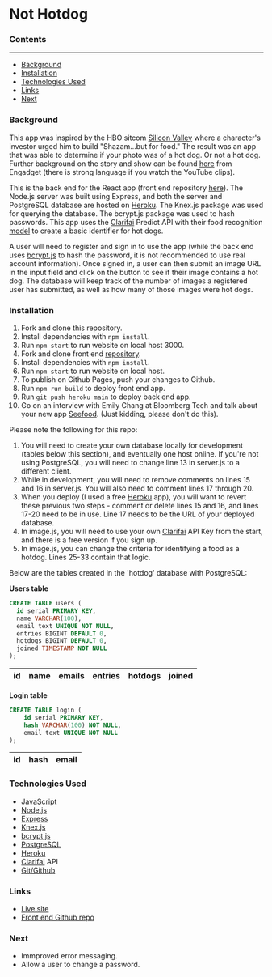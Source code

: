 
# Not Hotdog

### Contents

---

- [Background](#background)
- [Installation](#installation)
- [Technologies Used](#technologies-used)
- [Links](#links)
- [Next](#next)

### Background

This app was inspired by the HBO sitcom [Silicon Valley](https://www.hbo.com/silicon-valley) where a character's investor urged him to build "Shazam...but for food." The result was an app that was able to determine if your photo was of a hot dog. Or not a hot dog. Further background on the story and show can be found [here](https://www.engadget.com/2017-05-15-not-hotdog-app-hbo-silicon-valley.html) from Engadget (there is strong language if you watch the YouTube clips).

This is the back end for the React app (front end repository [here](https://github.com/cedis81/not-hot-dog)). The Node.js server was built using Express, and both the server and PostgreSQL database are hosted on [Heroku](https://www.heroku.com/). The Knex.js package was used for querying the database. The bcrypt.js package was used to hash passwords. This app uses the [Clarifai](https://www.clarifai.com/) Predict API with their food recognition [model](https://www.clarifai.com/models/ai-food-recognition) to create a basic identifier for hot dogs.

A user will need to register and sign in to use the app (while the back end uses [bcrypt.js](https://www.npmjs.com/package/bcryptjs) to hash the password, it is not recommended to use real account information). Once signed in, a user can then submit an image URL in the input field and click on the button to see if their image contains a hot dog. The database will keep track of the number of images a registered user has submitted, as well as how many of those images were hot dogs.

### Installation

1. Fork and clone this repository.
2. Install dependencies with `npm install`.
3. Run `npm start` to run website on local host 3000.
4. Fork and clone front end [repository](https://github.com/cedis81/not-hot-dog).
5. Install dependencies with `npm install`.
6. Run `npm start` to run website on local host.
7. To publish on Github Pages, push your changes to Github.
8. Run `npm run build` to deploy front end app.
9. Run `git push heroku main` to deploy back end app.
10. Go on an interview with Emily Chang at Bloomberg Tech and talk about your new app [Seefood](https://twitter.com/TechAtBloomberg/status/863944535419666432?ref_src=twsrc%5Etfw%7Ctwcamp%5Etweetembed%7Ctwterm%5E863944535419666432%7Ctwgr%5E%7Ctwcon%5Es1_&ref_url=https%3A%2F%2Fwww.engadget.com%2F2017-05-15-not-hotdog-app-hbo-silicon-valley.html). (Just kidding, please don't do this).

Please note the following for this repo:

1. You will need to create your own database locally for development (tables below this section), and eventually one host online. If you're not using PostgreSQL, you will need to change line 13 in server.js to a different client.
2. While in development, you will need to remove comments on lines 15 and 16 in server.js. You will also need to comment lines 17 through 20.
3. When you deploy (I used a free [Heroku](https://www.heroku.com/) app), you will want to revert these previous two steps - comment or delete lines 15 and 16, and lines 17-20 need to be in use. Line 17 needs to be the URL of your deployed database.
4. In image.js, you will need to use your own [Clarifai](https://www.clarifai.com/) API Key from the start, and there is a free version if you sign up.
5. In image.js, you can change the criteria for identifying a food as a hotdog. Lines 25-33 contain that logic.

Below are the tables created in the 'hotdog' database with PostgreSQL:

**Users table**

```sql
CREATE TABLE users (
  id serial PRIMARY KEY,
  name VARCHAR(100),
  email text UNIQUE NOT NULL,
  entries BIGINT DEFAULT 0,
  hotdogs BIGINT DEFAULT 0,
  joined TIMESTAMP NOT NULL
);
```

| id | name | emails | entries | hotdogs | joined |
|----|------|--------|---------|---------|--------|

**Login table**

```sql
CREATE TABLE login (
    id serial PRIMARY KEY,
    hash VARCHAR(100) NOT NULL,
    email text UNIQUE NOT NULL
);
```

| id | hash | email |
|----|------|-------|

### Technologies Used
- [JavaScript](https://developer.mozilla.org/en-US/docs/Web/JavaScript)
- [Node.js](https://nodejs.org/en/docs/)
- [Express](https://expressjs.com/en/guide/routing.html)
- [Knex.js](https://knexjs.org/)
- [bcrypt.js](https://www.npmjs.com/package/bcryptjs)
- [PostgreSQL](https://www.postgresql.org/docs/)
- [Heroku](https://devcenter.heroku.com/)
- [Clarifai](https://docs.clarifai.com/) API
- [Git/Github](https://docs.github.com/en)

### Links

- [Live site](https://cedis81.github.io/not-hot-dog/)
- [Front end Github repo](https://github.com/cedis81/not-hot-dog)

### Next

- Immproved error messaging.
- Allow a user to change a password.
